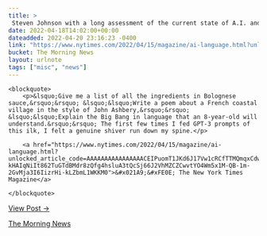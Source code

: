 ```yaml
---
title: > 
 Steven Johnson with a long assessment of the current state of A.I. and language. (The illusion has gotten very good.)
date: 2022-04-18T14:02:00+00:00
dateadded: 2022-04-20 23:16:23 -0400
link: "https://www.nytimes.com/2022/04/15/magazine/ai-language.html?unlocked_article_code=AAAAAAAAAAAAAAAACEIPuomT1JKd6J17Vw1cRCfTTMQmqxCdw_PIxftm3iWka3DJDm8fiOEcDIGS-kHAIqNiIt862TuGTdBMdr8zQfg4hsluA3tQcSj66J2VhMZCZCwvtYO4Wm5x1M-QB-1m-2GvMja3I6IizrHi-kLZbmL1WKKM0"
bucket: The Morning News
layout: urlnote
tags: ["misc", "news"]
--- 
```




  
    
  

  
    <blockquote>
        <p>&lsquo;Give me a list of all the ingredients in Bolognese sauce,&rsquo;&rsquo; &lsquo;&lsquo;Write a poem about a French coastal village in the style of John Ashbery,&rsquo;&rsquo; &lsquo;&lsquo;Explain the Big Bang in language that an 8-year-old will understand.&rsquo;&rsquo; The first few times I fed GPT-3 prompts of this ilk, I felt a genuine shiver run down my spine.</p>
        
        <a href="https://www.nytimes.com/2022/04/15/magazine/ai-language.html?unlocked_article_code=AAAAAAAAAAAAAAAACEIPuomT1JKd6J17Vw1cRCfTTMQmqxCdw_PIxftm3iWka3DJDm8fiOEcDIGS-kHAIqNiIt862TuGTdBMdr8zQfg4hsluA3tQcSj66J2VhMZCZCwvtYO4Wm5x1M-QB-1m-2GvMja3I6IizrHi-kLZbmL1WKKM0">&#x021A9;&#xFE0E; The New York Times Magazine</a>
        
    </blockquote>
  
  <p><a href="https://themorningnews.org/p/steven-johnson-on-the-current-state-of-a.i.-and-language">View Post &rarr;</a></p>



 <!-- end excerpt --> 
<div class='bucket'><a class='internal-link' href='/buckets/the-morning-news'>The Morning News</a></div> 
